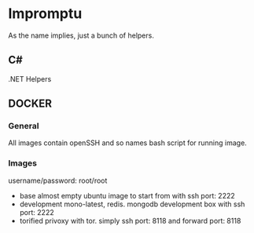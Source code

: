 # Impromptu

As the name implies, just a bunch of helpers.

## C#

.NET Helpers

## DOCKER

### General
All images contain openSSH and so names bash script for running image.

### Images 
username/password: root/root

* base 
	almost empty ubuntu image to start from with ssh port: 2222
* development 
	mono-latest, redis. mongodb development box with ssh port: 2222
* torified 
	privoxy with tor. simply ssh port: 8118 and forward port: 8118